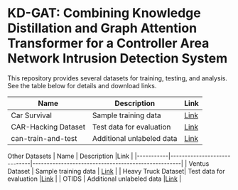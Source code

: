 # KD-GAT: Combining Knowledge Distillation and Graph Attention Transformer for a Controller Area Network Intrusion Detection System


This repository provides several datasets for training, testing, and analysis. See the table below for details and download links.

| Name      | Description                  | Link                                      |
|-----------|-----------------------------|----------------------------------------------------|
| Car Survival | Sample training data        | [Link](https://ocslab.hksecurity.net/Datasets/survival-ids)      |
| CAR-Hacking Dataset| Test data for evaluation    | [Link](https://ocslab.hksecurity.net/Datasets/car-hacking-dataset)     |
| can-train-and-test | Additional unlabeled data   | [Link](https://bitbucket.org/brooke-lampe/can-train-and-test-v1.5/src/master/)  |


Other Datasets
| Name      | Description                 |Link                                      |
|-----------|-----------------------------|----------------------------------------------------|
| Ventus Dataset | Sample training data        | [Link]()      |
| Heavy Truck Dataset| Test data for evaluation    |[Link](https://www.engr.colostate.edu/~jdaily/J1939/candata.html)     |
| OTIDS | Additional unlabeled data   |[Link](https://ocslab.hksecurity.net/Datasets/survival-ids)  |
